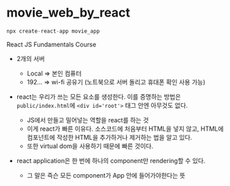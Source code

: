 # movie_web_by_react
```javascript
npx create-react-app movie_app
```

React JS Fundamentals Course

- 2개의 서버
  - Local => 본인 컴퓨터
  - 192... => wi-fi 공유기 (노트북으로 서버 돌리고 휴대폰 확인 사용 가능)

- react는 우리가 쓰는 모든 요소를 생성한다. 이를 증명하는 방법은 `public/index.html`에 `<div id='root'>` 태그 안엔 아무것도 없다.
  - JS에서 만들고 밀어넣는 역할을 react를 하는 것
  - 이게 react가 빠른 이유다. 소스코드에 처음부터 HTML을 넣지 않고, HTML에 컴포넌트에 작성한 HTML을 추가하거나 제거하는 법을 알고 있다.
  - 또한 virtual dom을 사용하기 때문에 빠른 것이다.

- react application은 한 번에 하나의 component만 rendering할 수 있다.
  - 그 말은 즉슨 모든 component가 App 안에 들어가야한다는 뜻